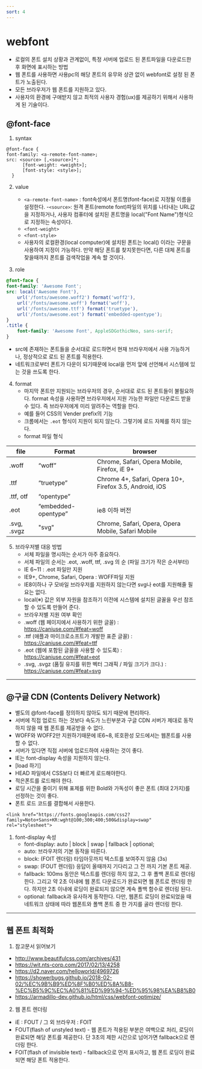 ```yaml
---
sort: 4
---
```


# webfont
- 로컬의 폰트 설치 상황과 관계없이, 특정 서버에 업로드 된 폰트파일을 다운로드한 후 화면에 표시하는 방법
- 웹 폰트를 사용하면 사용pc의 해당 폰트의 유무와 상관 없이 webfont로 설정 된 폰트가 노출된다.
- 모든 브라우저가 웹 폰트를 지원하고 있다.
- 사용자의 환경에 구애받지 않고 최적의 사용자 경험(ux)를 제공하기 위해서 사용하게 된 기술이다.

## @font-face
1. syntax
  ```
  @font-face {
  font-family: <a-remote-font-name>;
  src: <source> [,<source>]*;
        [font-weight: <weight>];
        [font-style: <style>];
    }
  ```

2. value
   - `<a-remote-font-name>` : font속성에서 폰트명(font-face)로 지정될 이름을 설정한다.
   -`<source>`: 원격 폰트(remote font)파일의 위치를 나타내는 URL값을 지정하거나, 사용자 컴퓨터에 설치된 폰트명을 local("Font Name")형식으로 지정하는 속성이다.
   - `<font-weight>`
   - `<font-style>`
   - 사용자의 로컬환경(local computer)에 설치된 폰트는 local() 이라는 구문을 사용하여 지정이 가능하다. 만약 해당 폰트를 찾지못한다면, 다른 대체 폰트를 찾을때까지 폰트를 검색작업을 계속 할 것이다.


3. role

  ```css
  @font-face {
  font-family: 'Awesome Font';
  src: local('Awesome Font'),
      url('/fonts/awesome.woff2') format('woff2'),
      url('/fonts/awesome.woff') format('woff'),
      url('/fonts/awesome.ttf') format('truetype'),
      url('/fonts/awesome.eot') format('embedded-opentype');
  }
  .title {
      font-family: 'Awesome Font', AppleSDGothicNeo, sans-serif;
  }
  ```

   - src에 존재하는 폰트들을 순서대로 로드하면서 현재 브라우저에서 사용 가능하거나, 정상적으로 로드 된 폰트를 적용한다.
   - 네트워크로부터 폰트가 다운이 되기때문에 local을 먼저 앞에 선언해서 시스템에 있는 것을 쓰도록 한다.


4. format
   - 마지막 폰트만 지원되는 브라우저의 경우, 순서대로 로드 된 폰트들이 불필요하다. format 속성을 사용하면 브라우저에서 지원 가능한 파일만 다운로드 받을 수 있다. 즉  브라우저에게 미리 알려주는 역할을 한다.
   - 예를 들어 CSS의 Vender prefix의 기능
   - 크롬에서는 `.eot` 형식이 지원이 되지 않는다. 그렇기에 로드 자체를 하지 않는다.
   - format 파일 형식

| file        | Format              | browser                                                 |
|-------------|---------------------|---------------------------------------------------------|
| .woff       | “woff”              | Chrome, Safari, Opera Mobile, Firefox, iE 9+            |
| .ttf        | “truetype”          | Chrome 4+, Safari, Opera 10+, Firefox 3.5, Android, iOS |
| .ttf, otf   | “opentype”          |                                                         |
| .eot        | “embedded-opentype” | ie8 이하 버전                                           |
| .svg, .svgz | "svg"               | Chrome, Safari, Opera, Opera Mobile, Safari Mobile      |

5. 브라우저별 대응 방법
   - 서체 파일을 명시하는 순서가 아주 중요하다.
   - 서체 파일의 순서는 .eot, .woff, ttf, .svg 의 순 (파일 크기가 작은 순서부터)
   - IE 6~11 : .eot 파일만 지원
   - IE9+, Chrome, Safari, Opera : WOFF파일 지원
   - IE8이하나 구 모바일 브라우저를 지원하지 않는다면 svg나 eot를 지원해줄 필요는 없다.
   - local(※) 값은 외부 자원을 참조하기 이전에 시스템에 설치된 글꼴을 우선 참조할 수 있도록 만들어 준다.
   - 브라우저별 지원 여부 확인
   -  .woff (웹 페이지에서 사용하기 위한 글꼴) : https://caniuse.com/#feat=woff
   -  .ttf (애플과 마이크로소프트가 개발한 표준 글꼴) : https://caniuse.com/#feat=ttf
   -  .eot (웹에 포함된 글꼴을 사용할 수 있도록) : https://caniuse.com/#feat=eot
   -  .svg, .svgz (품질 유지를 위한 벡터 그래픽 / 파일 크기가 크다.) : https://caniuse.com/#feat=svg


---


## @구글 CDN (Contents Delivery Network)
   - 별도의 @font-face를 정의하지 않아도 되기 때문에 편리하다.
   - 서버에 직접 업로드 하는 것보다 속도가 느린부분과 구글 CDN 서버가 제대로 동작하지 않을 때 웹 폰트를 제공받을 수 없다.
   - WOFF와 WOFF2만 지원하기때문에 IE6~8, IE호환성 모드에서는 웹폰트를 사용 할 수 없다.
   - 서버가 있다면 직접 서버에 업로드하여 사용하는 것이 좋다.
   - IE는 font-display 속성을 지원하지 않는다.
   - [load 하기]
   - HEAD 파일에서 CSS보다 더 빠르게 로드해야한다.
   - 적은폰트를 로드해야 한다.
   - 로딩 시간을 줄이기 위해 표제를 위한 Bold와 가독성이 좋은 폰트 (최대 2가지)를 선정하는 것이 좋다.
   - 폰트 로드 코드를 결합해서 사용한다.

```
<link href="https://fonts.googleapis.com/css2?family=Noto+Sans+KR:wght@100;300;400;500&display=swap" rel="stylesheet">
```

1. font-display 속성
   - font-display: auto | block | swap | fallback | optional;
   - auto: 브라우저의 기본 동작을 따른다.
   - block: (FOIT 렌더링) 타임아웃까지 텍스트를 보여주지 않음 (3s)
   - swap: (FOUT 렌더링) 응답이 올때까지 기다리고 그 전 까지 기본 폰트 제공.
   - fallback: 100ms 동안은 텍스트를 렌더링 하지 않고, 그 후 폴백 폰트로 렌더링 한다. 그리고 약 2초 이내에 웹 폰트 다운로드가 완료되면 웹 폰트로 렌더링 한다. 하지만 2초 이내에 로딩이 완료되지 않으면 계속 폴백 함수로 렌더링 된다.
   - optional: fallback과 유사하게 동작한다. 다만, 웹폰트 로딩이 완료되었을 때 네트워크 상태에 따라 웹폰트와 폴백 폰트 중 한 가지를 골라 렌더링 한다.

---

## 웹 폰트 최적화
1. 참고문서 읽어보기
- http://www.beautifulcss.com/archives/431
- https://wit.nts-corp.com/2017/02/13/4258
- https://d2.naver.com/helloworld/4969726
- https://showerbugs.github.io/2018-02-02/%EC%9B%B9%ED%8F%B0%ED%8A%B8-%EC%B5%9C%EC%A0%81%ED%99%94-%ED%95%98%EA%B8%B0
- https://armadillo-dev.github.io/html/css/webfont-optimize/

2. 웹 폰트 렌더링
- iE : FOUT / 그 외 브라우저 : FOIT
-  FOUT(flash of unstyled text) - 웹 폰트가 적용된 부분은 여백으로 처리, 로딩이 완료되면 해당 폰트를 제공한다. 단 3초의 제한 시간으로 넘어가면 fallback으로 렌더링 한다.
-  FOIT(flash of invisible text) - fallback으로 먼저 표시하고, 웹 폰트 로딩이 완료되면 해당 폰트 적용한다.



